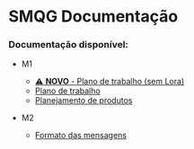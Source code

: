 # SMQG Documentação


### Documentação disponível:

- M1
    - [⚠️ **NOVO** - Plano de trabalho (sem Lora)](m1/pdt_sem_lora.md)
    - [Plano de trabalho](m1/plano_de_trabalho.md)
    - [Planejamento de produtos](m1/planejamento_de_prod.md)

- M2
    - [Formato das mensagens](m2/formato_msg.md)